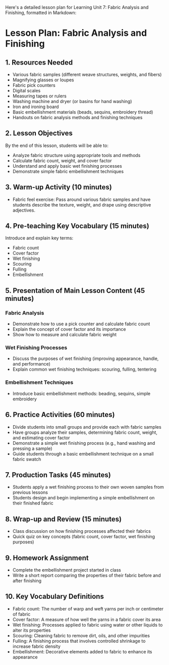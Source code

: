 Here's a detailed lesson plan for Learning Unit 7: Fabric Analysis and Finishing, formatted in Markdown:

# Lesson Plan: Fabric Analysis and Finishing

## 1. Resources Needed
- Various fabric samples (different weave structures, weights, and fibers)
- Magnifying glasses or loupes
- Fabric pick counters
- Digital scales
- Measuring tapes or rulers
- Washing machine and dryer (or basins for hand washing)
- Iron and ironing board
- Basic embellishment materials (beads, sequins, embroidery thread)
- Handouts on fabric analysis methods and finishing techniques

## 2. Lesson Objectives
By the end of this lesson, students will be able to:
- Analyze fabric structure using appropriate tools and methods
- Calculate fabric count, weight, and cover factor
- Understand and apply basic wet finishing processes
- Demonstrate simple fabric embellishment techniques

## 3. Warm-up Activity (10 minutes)
- Fabric feel exercise: Pass around various fabric samples and have students describe the texture, weight, and drape using descriptive adjectives.

## 4. Pre-teaching Key Vocabulary (15 minutes)
Introduce and explain key terms:
- Fabric count
- Cover factor
- Wet finishing
- Scouring
- Fulling
- Embellishment

## 5. Presentation of Main Lesson Content (45 minutes)
### Fabric Analysis
- Demonstrate how to use a pick counter and calculate fabric count
- Explain the concept of cover factor and its importance
- Show how to measure and calculate fabric weight

### Wet Finishing Processes
- Discuss the purposes of wet finishing (improving appearance, handle, and performance)
- Explain common wet finishing techniques: scouring, fulling, tentering

### Embellishment Techniques
- Introduce basic embellishment methods: beading, sequins, simple embroidery

## 6. Practice Activities (60 minutes)
- Divide students into small groups and provide each with fabric samples
- Have groups analyze their samples, determining fabric count, weight, and estimating cover factor
- Demonstrate a simple wet finishing process (e.g., hand washing and pressing a sample)
- Guide students through a basic embellishment technique on a small fabric swatch

## 7. Production Tasks (45 minutes)
- Students apply a wet finishing process to their own woven samples from previous lessons
- Students design and begin implementing a simple embellishment on their finished fabric

## 8. Wrap-up and Review (15 minutes)
- Class discussion on how finishing processes affected their fabrics
- Quick quiz on key concepts (fabric count, cover factor, wet finishing purposes)

## 9. Homework Assignment
- Complete the embellishment project started in class
- Write a short report comparing the properties of their fabric before and after finishing

## 10. Key Vocabulary Definitions
- Fabric count: The number of warp and weft yarns per inch or centimeter of fabric
- Cover factor: A measure of how well the yarns in a fabric cover its area
- Wet finishing: Processes applied to fabric using water or other liquids to alter its properties
- Scouring: Cleaning fabric to remove dirt, oils, and other impurities
- Fulling: A finishing process that involves controlled shrinkage to increase fabric density
- Embellishment: Decorative elements added to fabric to enhance its appearance